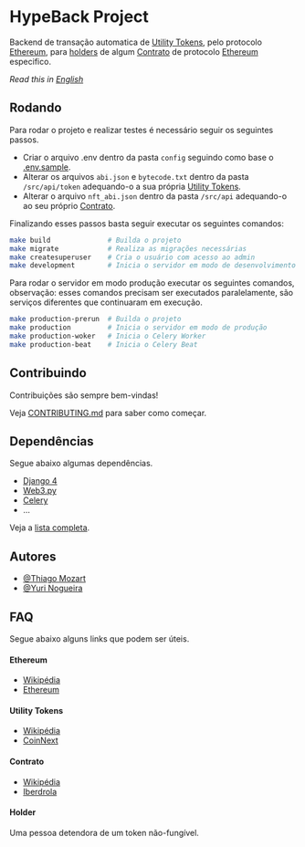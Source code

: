 # HypeBack Project

Backend de transação automatica de [Utility Tokens](#utility-tokens), pelo protocolo [Ethereum](#ethereum), para [holders](#holder) de algum [Contrato](#contrato) de protocolo [Ethereum](#ethereum) especifico.

*Read this in [English](README.md)*

## Rodando

Para rodar o projeto e realizar testes é necessário seguir os seguintes passos.

- Criar o arquivo .env dentro da pasta `config` seguindo como base o [.env.sample](config/env.sample).
- Alterar os arquivos `abi.json` e `bytecode.txt` dentro da pasta `/src/api/token` adequando-o a sua própria [Utility Tokens](#utility-tokens).
- Alterar o arquivo `nft_abi.json` dentro da pasta `/src/api` adequando-o ao seu próprio [Contrato](#contract).

Finalizando esses passos basta seguir executar os seguintes comandos:

```bash
make build              # Builda o projeto
make migrate            # Realiza as migrações necessárias
make createsuperuser    # Cria o usuário com acesso ao admin
make development        # Inicia o servidor em modo de desenvolvimento
```

Para rodar o servidor em modo produção executar os seguintes comandos,
observação: esses comandos precisam ser executados paralelamente, são serviços
diferentes que continuaram em execução.

```bash
make production-prerun  # Builda o projeto
make production         # Inicia o servidor em modo de produção
make production-woker   # Inicia o Celery Worker
make production-beat    # Inicia o Celery Beat
```


## Contribuindo

Contribuições são sempre bem-vindas!

Veja [CONTRIBUTING.md](CONTRIBUTING.pt-br.md) para saber como começar.


## Dependências

Segue abaixo algumas dependências.

- [Django 4](https://github.com/django/django)
- [Web3.py](https://github.com/ethereum/web3.py)
- [Celery](https://github.com/celery/celery)
- ...

Veja a [lista completa](requirements.txt).

## Autores

- [@Thiago Mozart](https://github.com/ThiagoMozart)
- [@Yuri Nogueira](https://github.com/yurinogueira)


## FAQ
Segue abaixo alguns links que podem ser úteis.

#### Ethereum

- [Wikipédia](https://pt.wikipedia.org/wiki/Ethereum)
- [Ethereum](https://ethereum.org/pt-br/)

#### Utility Tokens

- [Wikipédia](https://pt.wikipedia.org/wiki/Token_n%C3%A3o_fung%C3%ADvel)
- [CoinNext](https://coinext.com.br/blog/utility-security-token)

#### Contrato

- [Wikipédia](https://pt.wikipedia.org/wiki/Contrato_inteligente)
- [Iberdrola](https://www.iberdrola.com/inovacao/smart-contracts)

#### Holder

Uma pessoa detendora de um token não-fungível.
